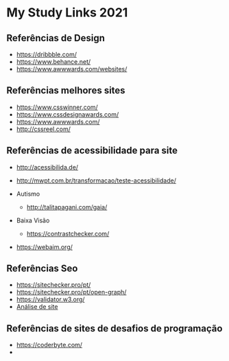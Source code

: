 # My Study Links 2021

## Referências de Design
 - https://dribbble.com/
 - https://www.behance.net/
 - https://www.awwwards.com/websites/


## Referências melhores sites
-  https://www.csswinner.com/
-  https://www.cssdesignawards.com/
-  https://www.awwwards.com/
-  http://cssreel.com/

## Referências de acessibilidade para site
- http://acessibilida.de/
- http://mwpt.com.br/transformacao/teste-acessibilidade/
- Autismo 
   - http://talitapagani.com/gaia/
  
- Baixa Visão
   - https://contrastchecker.com/
- https://webaim.org/

## Referências Seo
- https://sitechecker.pro/pt/
- https://sitechecker.pro/pt/open-graph/ 
- https://validator.w3.org/
- [Análise de site](https://ferramentas.resultadosdigitais.com.br/analise-de-site/?fbclid=IwAR2FGe4XUJFe-zUi2ie4ZuZRpbN-ZAWKEPmoYtIOfgjtJHZk8XuoS2s4WIc)


## Referências de sites de desafios de programação
- https://coderbyte.com/
- 
